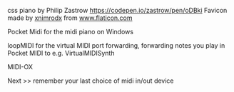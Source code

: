 css piano by Philip Zastrow https://codepen.io/zastrow/pen/oDBki
Favicon made by <a href="https://www.flaticon.com/authors/xnimrodx" title="xnimrodx">xnimrodx</a> from <a href="https://www.flaticon.com/" title="Flaticon"> www.flaticon.com</a>

Pocket Midi for the midi piano on Windows

loopMIDI for the virtual MIDI port forwarding, forwarding notes you play in Pocket MIDI to e.g. VirtualMIDISynth

MIDI-OX


Next >>
remember your last choice of midi in/out device

